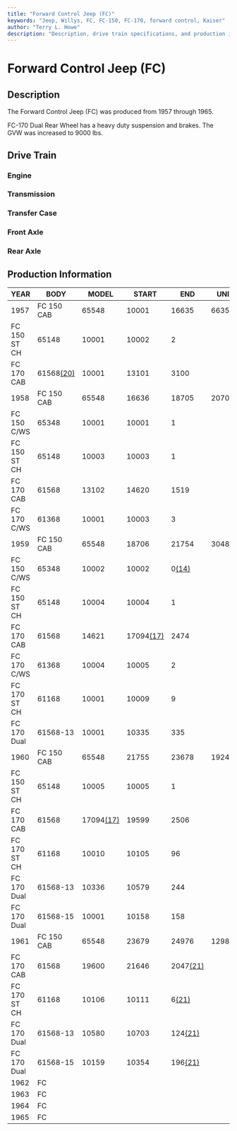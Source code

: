 ```yaml
---
title: "Forward Control Jeep (FC)"
keywords: "Jeep, Willys, FC, FC-150, FC-170, forward control, Kaiser"
author: "Terry L. Howe"
description: "Description, drive train specifications, and production information for the forward control Jeeps FC-150 and FC-170"
---
```

# Forward Control Jeep (FC)

## Description

The Forward Control Jeep (FC) was produced from 1957 through 1965.

FC-170 Dual Rear Wheel has a heavy duty suspension and brakes. The GVW was increased to 9000 lbs. 

## Drive Train

### Engine

### Transmission

### Transfer Case

### Front Axle

### Rear Axle

## Production Information

| YEAR         | BODY                              | MODEL                             | START                             | END                              | UNITS                            |
|--------------|-----------------------------------|-----------------------------------|-----------------------------------|----------------------------------|----------------------------------|
| 1957         | FC 150 CAB                        | 65548                             | 10001                             | 16635                            | 6635                             |
| FC 150 ST CH | 65148                             | 10001                             | 10002                             | 2                                |                                  |
| FC 170 CAB   | 61568[(20)](/history/#20) | 10001                             | 13101                             | 3100                             |                                  |
| 1958         | FC 150 CAB                        | 65548                             | 16636                             | 18705                            | 2070                             |
| FC 150 C/WS  | 65348                             | 10001                             | 10001                             | 1                                |                                  |
| FC 150 ST CH | 65148                             | 10003                             | 10003                             | 1                                |                                  |
| FC 170 CAB   | 61568                             | 13102                             | 14620                             | 1519                             |                                  |
| FC 170 C/WS  | 61368                             | 10001                             | 10003                             | 3                                |                                  |
| 1959         | FC 150 CAB                        | 65548                             | 18706                             | 21754                            | 3048[(14)](/history/#14) |
| FC 150 C/WS  | 65348                             | 10002                             | 10002                             | 0[(14)](/history/#14)    |                                  |
| FC 150 ST CH | 65148                             | 10004                             | 10004                             | 1                                |                                  |
| FC 170 CAB   | 61568                             | 14621                             | 17094[(17)](/history/#17) | 2474                             |                                  |
| FC 170 C/WS  | 61368                             | 10004                             | 10005                             | 2                                |                                  |
| FC 170 ST CH | 61168                             | 10001                             | 10009                             | 9                                |                                  |
| FC 170 Dual  | 61568-13                          | 10001                             | 10335                             | 335                              |                                  |
| 1960         | FC 150 CAB                        | 65548                             | 21755                             | 23678                            | 1924                             |
| FC 150 ST CH | 65148                             | 10005                             | 10005                             | 1                                |                                  |
| FC 170 CAB   | 61568                             | 17094[(17)](/history/#17) | 19599                             | 2506                             |                                  |
| FC 170 ST CH | 61168                             | 10010                             | 10105                             | 96                               |                                  |
| FC 170 Dual  | 61568-13                          | 10336                             | 10579                             | 244                              |                                  |
| FC 170 Dual  | 61568-15                          | 10001                             | 10158                             | 158                              |                                  |
| 1961         | FC 150 CAB                        | 65548                             | 23679                             | 24976                            | 1298[(21)](/history/#21) |
| FC 170 CAB   | 61568                             | 19600                             | 21646                             | 2047[(21)](/history/#21) |                                  |
| FC 170 ST CH | 61168                             | 10106                             | 10111                             | 6[(21)](/history/#21)    |                                  |
| FC 170 Dual  | 61568-13                          | 10580                             | 10703                             | 124[(21)](/history/#21)  |                                  |
| FC 170 Dual  | 61568-15                          | 10159                             | 10354                             | 196[(21)](/history/#21)  |                                  |
| 1962         | FC                                |                                   |                                   |                                  |                                  |
| 1963         | FC                                |                                   |                                   |                                  |                                  |
| 1964         | FC                                |                                   |                                   |                                  |                                  |
| 1965         | FC                                |                                   |                                   |                                  |                                  |